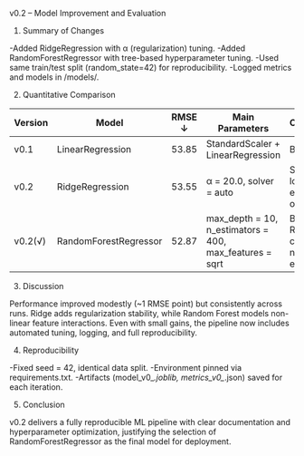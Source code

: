v0.2 – Model Improvement and Evaluation

1. Summary of Changes

-Added RidgeRegression with α (regularization) tuning.
-Added RandomForestRegressor with tree-based hyperparameter tuning.
-Used same train/test split (random_state=42) for reproducibility.
-Logged metrics and models in /models/.

2. Quantitative Comparison

| Version  | Model                 | RMSE ↓ | Main Parameters                                         | Comments                               |
| -------- | --------------------- | ------ | ------------------------------------------------------- | -------------------------------------- |
| v0.1     | LinearRegression      | 53.85  | StandardScaler + LinearRegression                       | Baseline                               |
| v0.2     | RidgeRegression       | 53.55  | α = 20.0, solver = auto                                 | Slightly lower error; less overfitting |
| v0.2(√)  | RandomForestRegressor | 52.87  | max_depth = 10, n_estimators = 400, max_features = sqrt | Best RMSE; captures non-linear effects |

3. Discussion

Performance improved modestly (~1 RMSE point) but consistently across runs.
Ridge adds regularization stability, while Random Forest models non-linear feature interactions.
Even with small gains, the pipeline now includes automated tuning, logging, and full reproducibility.

4. Reproducibility

-Fixed seed = 42, identical data split.
-Environment pinned via requirements.txt.
-Artifacts (model_v0_*.joblib, metrics_v0_*.json) saved for each iteration.

5. Conclusion

v0.2 delivers a fully reproducible ML pipeline with clear documentation and hyperparameter optimization, justifying the selection of RandomForestRegressor as the final model for deployment.
